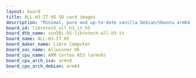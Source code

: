 ```yaml
---
layout: board
title: ALL-H3-IT H5 SD card images
description: "Minimal, pure and up-to-date vanilla Debian/Ubuntu arm64 SD card images for ALL-H3-IT H5 by Libre Computer, SoC: Allwinner H5, CPU ISA: armv8"
board_id: libretech_all_h3_it_h5
board_dtb_name: sun50i-h5-libretech-all-h3-it
board_name: ALL-H3-IT H5
board_maker_name: Libre Computer
board_soc_name: Allwinner H5
board_cpu_name: ARM Cortex A53 (armv8)
board_cpu_arch_isa: armv8
board_cpu_arch_debian: arm64
---
```

